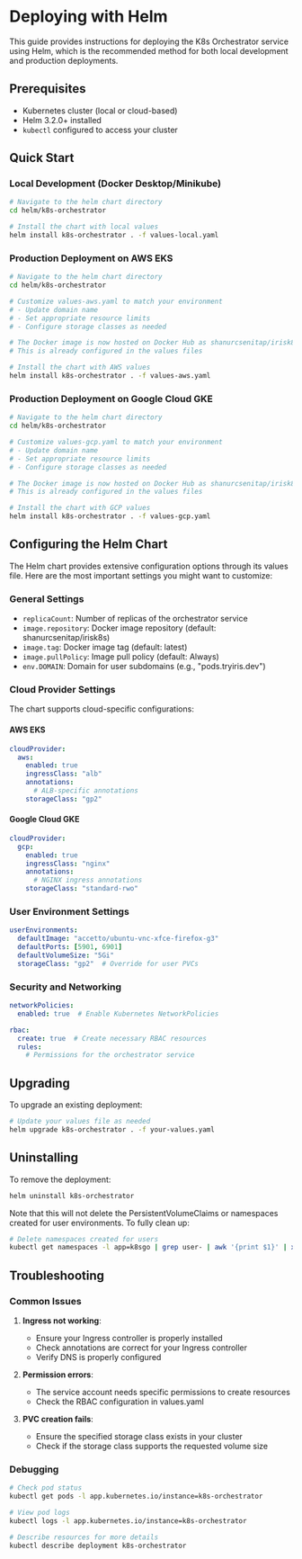 # Deploying with Helm

This guide provides instructions for deploying the K8s Orchestrator service using Helm, which is the recommended method for both local development and production deployments.

## Prerequisites

- Kubernetes cluster (local or cloud-based)
- Helm 3.2.0+ installed
- `kubectl` configured to access your cluster

## Quick Start

### Local Development (Docker Desktop/Minikube)

```bash
# Navigate to the helm chart directory
cd helm/k8s-orchestrator

# Install the chart with local values
helm install k8s-orchestrator . -f values-local.yaml
```

### Production Deployment on AWS EKS

```bash
# Navigate to the helm chart directory
cd helm/k8s-orchestrator

# Customize values-aws.yaml to match your environment
# - Update domain name
# - Set appropriate resource limits
# - Configure storage classes as needed

# The Docker image is now hosted on Docker Hub as shanurcsenitap/irisk8s:latest
# This is already configured in the values files

# Install the chart with AWS values
helm install k8s-orchestrator . -f values-aws.yaml
```

### Production Deployment on Google Cloud GKE

```bash
# Navigate to the helm chart directory
cd helm/k8s-orchestrator

# Customize values-gcp.yaml to match your environment
# - Update domain name
# - Set appropriate resource limits
# - Configure storage classes as needed

# The Docker image is now hosted on Docker Hub as shanurcsenitap/irisk8s:latest
# This is already configured in the values files

# Install the chart with GCP values
helm install k8s-orchestrator . -f values-gcp.yaml
```

## Configuring the Helm Chart

The Helm chart provides extensive configuration options through its values file. Here are the most important settings you might want to customize:

### General Settings

- `replicaCount`: Number of replicas of the orchestrator service
- `image.repository`: Docker image repository (default: shanurcsenitap/irisk8s)
- `image.tag`: Docker image tag (default: latest)
- `image.pullPolicy`: Image pull policy (default: Always)
- `env.DOMAIN`: Domain for user subdomains (e.g., "pods.tryiris.dev")

### Cloud Provider Settings

The chart supports cloud-specific configurations:

#### AWS EKS

```yaml
cloudProvider:
  aws:
    enabled: true
    ingressClass: "alb"
    annotations:
      # ALB-specific annotations
    storageClass: "gp2"
```

#### Google Cloud GKE

```yaml
cloudProvider:
  gcp:
    enabled: true
    ingressClass: "nginx"
    annotations:
      # NGINX ingress annotations
    storageClass: "standard-rwo"
```

### User Environment Settings

```yaml
userEnvironments:
  defaultImage: "accetto/ubuntu-vnc-xfce-firefox-g3"
  defaultPorts: [5901, 6901]
  defaultVolumeSize: "5Gi"
  storageClass: "gp2"  # Override for user PVCs
```

### Security and Networking

```yaml
networkPolicies:
  enabled: true  # Enable Kubernetes NetworkPolicies

rbac:
  create: true  # Create necessary RBAC resources
  rules:
    # Permissions for the orchestrator service
```

## Upgrading

To upgrade an existing deployment:

```bash
# Update your values file as needed
helm upgrade k8s-orchestrator . -f your-values.yaml
```

## Uninstalling

To remove the deployment:

```bash
helm uninstall k8s-orchestrator
```

Note that this will not delete the PersistentVolumeClaims or namespaces created for user environments. To fully clean up:

```bash
# Delete namespaces created for users
kubectl get namespaces -l app=k8sgo | grep user- | awk '{print $1}' | xargs kubectl delete namespace
```

## Troubleshooting

### Common Issues

1. **Ingress not working**:
   - Ensure your Ingress controller is properly installed
   - Check annotations are correct for your Ingress controller
   - Verify DNS is properly configured

2. **Permission errors**:
   - The service account needs specific permissions to create resources
   - Check the RBAC configuration in values.yaml

3. **PVC creation fails**:
   - Ensure the specified storage class exists in your cluster
   - Check if the storage class supports the requested volume size

### Debugging

```bash
# Check pod status
kubectl get pods -l app.kubernetes.io/instance=k8s-orchestrator

# View pod logs
kubectl logs -l app.kubernetes.io/instance=k8s-orchestrator

# Describe resources for more details
kubectl describe deployment k8s-orchestrator
```
